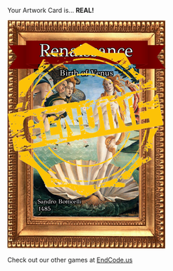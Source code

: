 Your Artwork Card is... 
  **REAL!**
 
 ![alt text](ArtworBirth_of_Venus_Real[face,1].png?raw=true "Artwork Card")  
 
 
 
 
 
 Check out our other games at [EndCode.us](https://endcode.us/)